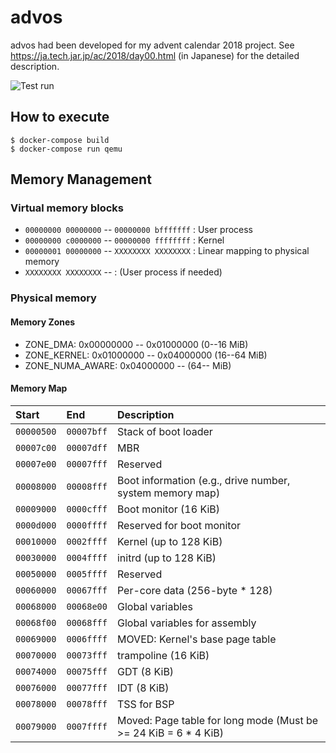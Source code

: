 # advos

advos had been developed for my advent calendar 2018 project.
See https://ja.tech.jar.jp/ac/2018/day00.html (in Japanese) for the detailed description.

![Test run](./run.png "Test run")

## How to execute

```
$ docker-compose build
$ docker-compose run qemu
```

## Memory Management

### Virtual memory blocks

* `00000000 00000000` -- `00000000 bfffffff` : User process
* `00000000 c0000000` -- `00000000 ffffffff` : Kernel
* `00000001 00000000` -- `XXXXXXXX XXXXXXXX` : Linear mapping to physical memory
* `XXXXXXXX XXXXXXXX` -- : (User process if needed)

### Physical memory

#### Memory Zones

* ZONE_DMA: 0x00000000 -- 0x01000000 (0--16 MiB)
* ZONE_KERNEL: 0x01000000 -- 0x04000000 (16--64 MiB)
* ZONE_NUMA_AWARE: 0x04000000 -- (64-- MiB)

#### Memory Map

| Start      | End        | Description |
| :--------- | :--------- | :---------- |
| `00000500` | `00007bff` | Stack of boot loader |
| `00007c00` | `00007dff` | MBR |
| `00007e00` | `00007fff` | Reserved |
| `00008000` | `00008fff` | Boot information (e.g., drive number, system memory map) |
| `00009000` | `0000cfff` | Boot monitor (16 KiB) |
| `0000d000` | `0000ffff` | Reserved for boot monitor |
| `00010000` | `0002ffff` | Kernel (up to 128 KiB) |
| `00030000` | `0004ffff` | initrd (up to 128 KiB) |
| `00050000` | `0005ffff` | Reserved |
| `00060000` | `00067fff` | Per-core data (256-byte * 128) |
| `00068000` | `00068e00` | Global variables |
| `00068f00` | `00068fff` | Global variables for assembly |
| `00069000` | `0006ffff` | MOVED: Kernel's base page table |
| `00070000` | `00073fff` | trampoline (16 KiB) |
| `00074000` | `00075fff` | GDT (8 KiB) |
| `00076000` | `00077fff` | IDT (8 KiB) |
| `00078000` | `00078fff` | TSS for BSP |
| `00079000` | `0007ffff` | Moved: Page table for long mode (Must be >= 24 KiB = 6 * 4 KiB) |

